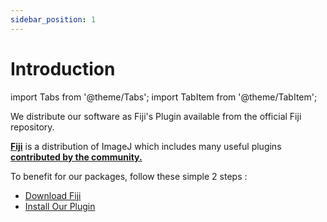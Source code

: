 ```yaml
---
sidebar_position: 1
---
```


# Introduction

import Tabs from '@theme/Tabs';
import TabItem from '@theme/TabItem';

We distribute our software as Fiji's Plugin available from the official Fiji repository.

[**Fiji**](https://imagej.net/software/fiji/) is a distribution of ImageJ which includes many useful plugins [**contributed by the community.**](https://imagej.net/contribute/fiji)

To benefit for our packages, follow these simple 2 steps :

- [Download Fiji](./Download)
- [Install Our Plugin](./Install.md)
